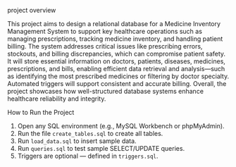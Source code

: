 project overview

This project aims to design a relational database for a Medicine Inventory Management System to support key healthcare operations such as managing prescriptions, tracking medicine inventory, and handling patient billing. The system addresses critical issues like prescribing errors, stockouts, and billing discrepancies, which can compromise patient safety. It will store essential information on doctors, patients, diseases, medicines, prescriptions, and bills, enabling efficient data retrieval and analysis—such as identifying the most prescribed medicines or filtering by doctor specialty. Automated triggers will support consistent and accurate billing. Overall, the project showcases how well-structured database systems enhance healthcare reliability and integrity.





 How to Run the Project

1. Open any SQL environment (e.g., MySQL Workbench or phpMyAdmin).
2. Run the file `create_tables.sql` to create all tables.
3. Run `load_data.sql` to insert sample data.
4. Run `queries.sql` to test sample SELECT/UPDATE queries.
5. Triggers are optional — defined in `triggers.sql`.

